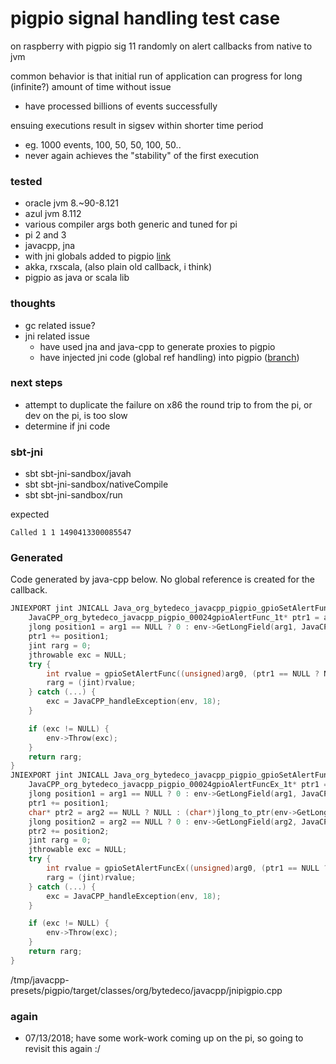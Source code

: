 pigpio signal handling test case
===

on raspberry with pigpio sig 11 randomly on alert callbacks from native to jvm

common behavior is that initial run of application can progress for long (infinite?) amount of time without issue
 - have processed billions of events successfully

ensuing executions result in sigsev within shorter time period
  - eg.  1000 events, 100, 50, 50, 100, 50.. 
  - never again achieves the "stability" of the first execution

### tested
- oracle jvm 8.~90-8.121
- azul jvm 8.112
- various compiler args both generic and tuned for pi
- pi 2 and 3
- javacpp, jna
- with jni globals added to pigpio [link](https://github.com/jw3/pigpio/tree/jni-pigpio)
- akka, rxscala, (also plain old callback, i think)
- pigpio as java or scala lib

### thoughts
- gc related issue?
- jni related issue
  - have used jna and java-cpp to generate proxies to pigpio
  - have injected jni code (global ref handling) into pigpio ([branch](https://github.com/jw3/pigpio/tree/jni-pigpio))

### next steps
- attempt to duplicate the failure on x86 the round trip to from the pi, or dev on the pi, is too slow
- determine if jni code 

### sbt-jni

- sbt sbt-jni-sandbox/javah
- sbt sbt-jni-sandbox/nativeCompile
- sbt sbt-jni-sandbox/run

expected 

`Called 1 1 1490413300085547`


### Generated

Code generated by java-cpp below.  No global reference is created for the callback.

```cpp
JNIEXPORT jint JNICALL Java_org_bytedeco_javacpp_pigpio_gpioSetAlertFunc(JNIEnv* env, jclass cls, jint arg0, jobject arg1) {
    JavaCPP_org_bytedeco_javacpp_pigpio_00024gpioAlertFunc_1t* ptr1 = arg1 == NULL ? NULL : (JavaCPP_org_bytedeco_javacpp_pigpio_00024gpioAlertFunc_1t*)jlong_to_ptr(env->GetLongField(arg1, JavaCPP_addressFID));
    jlong position1 = arg1 == NULL ? 0 : env->GetLongField(arg1, JavaCPP_positionFID);
    ptr1 += position1;
    jint rarg = 0;
    jthrowable exc = NULL;
    try {
        int rvalue = gpioSetAlertFunc((unsigned)arg0, (ptr1 == NULL ? NULL : ptr1->ptr));
        rarg = (jint)rvalue;
    } catch (...) {
        exc = JavaCPP_handleException(env, 18);
    }

    if (exc != NULL) {
        env->Throw(exc);
    }
    return rarg;
}
JNIEXPORT jint JNICALL Java_org_bytedeco_javacpp_pigpio_gpioSetAlertFuncEx(JNIEnv* env, jclass cls, jint arg0, jobject arg1, jobject arg2) {
    JavaCPP_org_bytedeco_javacpp_pigpio_00024gpioAlertFuncEx_1t* ptr1 = arg1 == NULL ? NULL : (JavaCPP_org_bytedeco_javacpp_pigpio_00024gpioAlertFuncEx_1t*)jlong_to_ptr(env->GetLongField(arg1, JavaCPP_addressFID));
    jlong position1 = arg1 == NULL ? 0 : env->GetLongField(arg1, JavaCPP_positionFID);
    ptr1 += position1;
    char* ptr2 = arg2 == NULL ? NULL : (char*)jlong_to_ptr(env->GetLongField(arg2, JavaCPP_addressFID));
    jlong position2 = arg2 == NULL ? 0 : env->GetLongField(arg2, JavaCPP_positionFID);
    ptr2 += position2;
    jint rarg = 0;
    jthrowable exc = NULL;
    try {
        int rvalue = gpioSetAlertFuncEx((unsigned)arg0, (ptr1 == NULL ? NULL : ptr1->ptr), ptr2);
        rarg = (jint)rvalue;
    } catch (...) {
        exc = JavaCPP_handleException(env, 18);
    }

    if (exc != NULL) {
        env->Throw(exc);
    }
    return rarg;
}
```
/tmp/javacpp-presets/pigpio/target/classes/org/bytedeco/javacpp/jnipigpio.cpp

### again
- 07/13/2018; have some work-work coming up on the pi, so going to revisit this again :/
